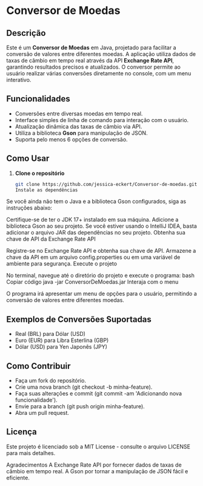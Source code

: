 # Conversor de Moedas 

## Descrição

Este é um **Conversor de Moedas** em Java, projetado para facilitar a conversão de valores entre diferentes moedas. A aplicação utiliza dados de taxas de câmbio em tempo real através da API **Exchange Rate API**, garantindo resultados precisos e atualizados. O conversor permite ao usuário realizar várias conversões diretamente no console, com um menu interativo.

## Funcionalidades

- Conversões entre diversas moedas em tempo real.
- Interface simples de linha de comando para interação com o usuário.
- Atualização dinâmica das taxas de câmbio via API.
- Utiliza a biblioteca **Gson** para manipulação de JSON.
- Suporta pelo menos 6 opções de conversão.

## Como Usar

1. **Clone o repositório**
   
   ```bash
   git clone https://github.com/jessica-eckert/Conversor-de-moedas.git
   Instale as dependências

Se você ainda não tem o Java e a biblioteca Gson configurados, siga as instruções abaixo:

Certifique-se de ter o JDK 17+ instalado em sua máquina.
Adicione a biblioteca Gson ao seu projeto. Se você estiver usando o IntelliJ IDEA, basta adicionar o arquivo JAR das dependências no seu projeto.
Obtenha sua chave de API da Exchange Rate API

Registre-se no Exchange Rate API e obtenha sua chave de API.
Armazene a chave da API em um arquivo config.properties ou em uma variável de ambiente para segurança.
Execute o projeto

No terminal, navegue até o diretório do projeto e execute o programa:
bash
Copiar código
java -jar ConversorDeMoedas.jar
Interaja com o menu

O programa irá apresentar um menu de opções para o usuário, permitindo a conversão de valores entre diferentes moedas.

## Exemplos de Conversões Suportadas
- Real (BRL) para Dólar (USD)
- Euro (EUR) para Libra Esterlina (GBP)
- Dólar (USD) para Yen Japonês (JPY)
  
## Como Contribuir
- Faça um fork do repositório.
- Crie uma nova branch (git checkout -b minha-feature).
- Faça suas alterações e commit (git commit -am 'Adicionando nova funcionalidade').
- Envie para a branch (git push origin minha-feature).
- Abra um pull request.
## Licença
Este projeto é licenciado sob a MIT License - consulte o arquivo LICENSE para mais detalhes.

Agradecimentos
A Exchange Rate API por fornecer dados de taxas de câmbio em tempo real.
A Gson por tornar a manipulação de JSON fácil e eficiente.
